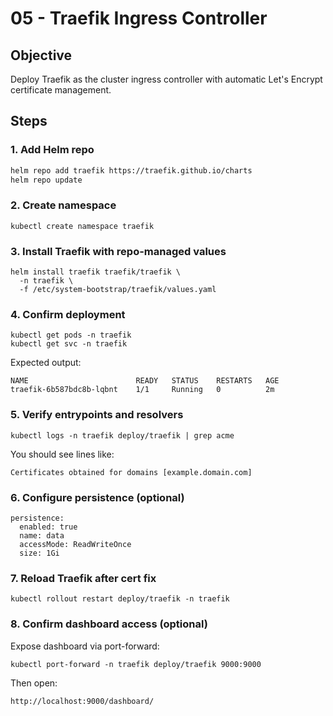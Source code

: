 # 05 - Traefik Ingress Controller

## Objective
Deploy Traefik as the cluster ingress controller with automatic Let's Encrypt certificate management.

## Steps

### 1. Add Helm repo
```bash
helm repo add traefik https://traefik.github.io/charts
helm repo update
```

### 2. Create namespace
```
kubectl create namespace traefik
```

### 3. Install Traefik with repo-managed values
```
helm install traefik traefik/traefik \
  -n traefik \
  -f /etc/system-bootstrap/traefik/values.yaml
```

### 4. Confirm deployment
```
kubectl get pods -n traefik
kubectl get svc -n traefik
```

Expected output:
```
NAME                        READY   STATUS    RESTARTS   AGE
traefik-6b587bdc8b-lqbnt    1/1     Running   0          2m
```

### 5. Verify entrypoints and resolvers
```
kubectl logs -n traefik deploy/traefik | grep acme
```
You should see lines like:
```
Certificates obtained for domains [example.domain.com]
```

### 6. Configure persistence (optional)
```
persistence:
  enabled: true
  name: data
  accessMode: ReadWriteOnce
  size: 1Gi
```

### 7. Reload Traefik after cert fix
```
kubectl rollout restart deploy/traefik -n traefik
```

### 8. Confirm dashboard access (optional)
Expose dashboard via port-forward:
```
kubectl port-forward -n traefik deploy/traefik 9000:9000
```

Then open:
```
http://localhost:9000/dashboard/
```
